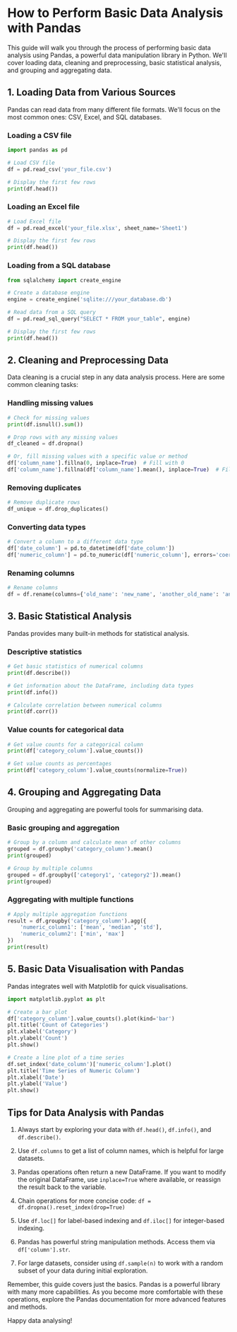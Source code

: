 # How to Perform Basic Data Analysis with Pandas

This guide will walk you through the process of performing basic data analysis using Pandas, a powerful data manipulation library in Python. We'll cover loading data, cleaning and preprocessing, basic statistical analysis, and grouping and aggregating data.

## 1. Loading Data from Various Sources

Pandas can read data from many different file formats. We'll focus on the most common ones: CSV, Excel, and SQL databases.

### Loading a CSV file

```python
import pandas as pd

# Load CSV file
df = pd.read_csv('your_file.csv')

# Display the first few rows
print(df.head())
```

### Loading an Excel file

```python
# Load Excel file
df = pd.read_excel('your_file.xlsx', sheet_name='Sheet1')

# Display the first few rows
print(df.head())
```

### Loading from a SQL database

```python
from sqlalchemy import create_engine

# Create a database engine
engine = create_engine('sqlite:///your_database.db')

# Read data from a SQL query
df = pd.read_sql_query("SELECT * FROM your_table", engine)

# Display the first few rows
print(df.head())
```

## 2. Cleaning and Preprocessing Data

Data cleaning is a crucial step in any data analysis process. Here are some common cleaning tasks:

### Handling missing values

```python
# Check for missing values
print(df.isnull().sum())

# Drop rows with any missing values
df_cleaned = df.dropna()

# Or, fill missing values with a specific value or method
df['column_name'].fillna(0, inplace=True)  # Fill with 0
df['column_name'].fillna(df['column_name'].mean(), inplace=True)  # Fill with mean
```

### Removing duplicates

```python
# Remove duplicate rows
df_unique = df.drop_duplicates()
```

### Converting data types

```python
# Convert a column to a different data type
df['date_column'] = pd.to_datetime(df['date_column'])
df['numeric_column'] = pd.to_numeric(df['numeric_column'], errors='coerce')
```

### Renaming columns

```python
# Rename columns
df = df.rename(columns={'old_name': 'new_name', 'another_old_name': 'another_new_name'})
```

## 3. Basic Statistical Analysis

Pandas provides many built-in methods for statistical analysis.

### Descriptive statistics

```python
# Get basic statistics of numerical columns
print(df.describe())

# Get information about the DataFrame, including data types
print(df.info())

# Calculate correlation between numerical columns
print(df.corr())
```

### Value counts for categorical data

```python
# Get value counts for a categorical column
print(df['category_column'].value_counts())

# Get value counts as percentages
print(df['category_column'].value_counts(normalize=True))
```

## 4. Grouping and Aggregating Data

Grouping and aggregating are powerful tools for summarising data.

### Basic grouping and aggregation

```python
# Group by a column and calculate mean of other columns
grouped = df.groupby('category_column').mean()
print(grouped)

# Group by multiple columns
grouped = df.groupby(['category1', 'category2']).mean()
print(grouped)
```

### Aggregating with multiple functions

```python
# Apply multiple aggregation functions
result = df.groupby('category_column').agg({
    'numeric_column1': ['mean', 'median', 'std'],
    'numeric_column2': ['min', 'max']
})
print(result)
```

## 5. Basic Data Visualisation with Pandas

Pandas integrates well with Matplotlib for quick visualisations.

```python
import matplotlib.pyplot as plt

# Create a bar plot
df['category_column'].value_counts().plot(kind='bar')
plt.title('Count of Categories')
plt.xlabel('Category')
plt.ylabel('Count')
plt.show()

# Create a line plot of a time series
df.set_index('date_column')['numeric_column'].plot()
plt.title('Time Series of Numeric Column')
plt.xlabel('Date')
plt.ylabel('Value')
plt.show()
```

## Tips for Data Analysis with Pandas

1. Always start by exploring your data with `df.head()`, `df.info()`, and `df.describe()`.

2. Use `df.columns` to get a list of column names, which is helpful for large datasets.

3. Pandas operations often return a new DataFrame. If you want to modify the original DataFrame, use `inplace=True` where available, or reassign the result back to the variable.

4. Chain operations for more concise code: `df = df.dropna().reset_index(drop=True)`

5. Use `df.loc[]` for label-based indexing and `df.iloc[]` for integer-based indexing.

6. Pandas has powerful string manipulation methods. Access them via `df['column'].str`.

7. For large datasets, consider using `df.sample(n)` to work with a random subset of your data during initial exploration.

Remember, this guide covers just the basics. Pandas is a powerful library with many more capabilities. As you become more comfortable with these operations, explore the Pandas documentation for more advanced features and methods.

Happy data analysing!